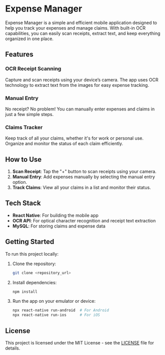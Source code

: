 # Expense Manager

Expense Manager is a simple and efficient mobile application designed to help you track your expenses and manage claims. With built-in OCR capabilities, you can easily scan receipts, extract text, and keep everything organized in one place.

## Features

### OCR Receipt Scanning
Capture and scan receipts using your device’s camera. The app uses OCR technology to extract text from the images for easy expense tracking.

### Manual Entry
No receipt? No problem! You can manually enter expenses and claims in just a few simple steps.

### Claims Tracker
Keep track of all your claims, whether it's for work or personal use. Organize and monitor the status of each claim efficiently.

## How to Use

1. **Scan Receipt**: Tap the "+" button to scan receipts using your camera.
2. **Manual Entry**: Add expenses manually by selecting the manual entry option.
3. **Track Claims**: View all your claims in a list and monitor their status.

## Tech Stack

- **React Native**: For building the mobile app
- **OCR API**: For optical character recognition and receipt text extraction
- **MySQL**: For storing claims and expense data

## Getting Started

To run this project locally:

1. Clone the repository:
    ```bash
    git clone <repository_url>
    ```
2. Install dependencies:
    ```bash
    npm install
    ```
3. Run the app on your emulator or device:
    ```bash
    npx react-native run-android  # For Android
    npx react-native run-ios      # For iOS
    ```

## License

This project is licensed under the MIT License - see the [LICENSE](LICENSE) file for details.

